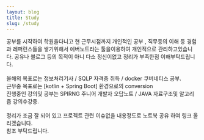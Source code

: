 ```yaml
---
layout: blog
title: Study
slug: /study
---
```


  공부를 시작하여 학원을다니고 현 근무시점까지 개인적인 공부 , 직무등의 이해 등 경험과 레퍼런스들을 쌓기위해서 에버노트라는 툴을이용하여 개인적으로 관리하고있습니다.
  공유나 블로그 등의 목적이 아니 다소 정신이없고 정리가 부족한점 이해부탁드립니다.
  <br><br>
  올해의 목표로는 정보처리기사 / SQLP 자격증 취득 / docker 쿠버네티스 공부.
  <br>
  근무중 목표로는 [kotlin + Spring Boot] 환경으로의 conversion
  <br>
  진행중인 강의및 공부는 SPIRNG 주니어 개발자 오답노트 / JAVA 자료구조및 알고리즘 강의수강중.
  <br><br>
  정리가 조금 잘 되어 있고 프로젝트 관련 이슈없을 내용정도로 노트북 공유 하여 링크 올리겠습니다. 
  <br>
  참조 부탁드립니다.
<br />

